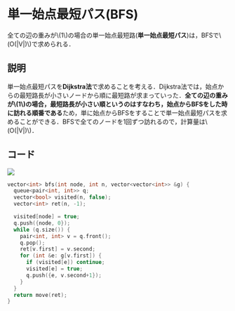 # 単一始点最短パス(BFS)
全ての辺の重みが\\(1\\)の場合の単一始点最短路(**単一始点最短パス**)は，BFSで\\(O(|V|)\\)で求められる．

## 説明
単一始点最短パスを**Dijkstra法**で求めることを考える．Dijkstra法では，始点からの最短路長が小さいノードから順に最短路が求まっていった．**全ての辺の重みが\\(1\\)の場合，最短路長が小さい順というのはすなわち，始点からBFSをした時に訪れる順番である**ため，単に始点からBFSをすることで単一始点最短パスを求めることができる．BFSで全てのノードを1回ずつ訪れるので，計算量は\\(O(|V|)\\)．

## コード
[![](https://img.shields.io/badge/verify-passing-brightgreen)](https://onlinejudge.u-aizu.ac.jp/solutions/problem/ALDS1_11_C/review/6237791/Coordinator/C++17)

```cpp
vector<int> bfs(int node, int n, vector<vector<int>> &g) {
  queue<pair<int, int>> q;
  vector<bool> visited(n, false);
  vector<int> ret(n, -1);

  visited[node] = true;
  q.push({node, 0});
  while (q.size()) {
    pair<int, int> v = q.front();
    q.pop();
    ret[v.first] = v.second;
    for (int &e: g[v.first]) {
      if (visited[e]) continue;
      visited[e] = true;
      q.push({e, v.second+1});
    }
  }
  return move(ret);
}
```
